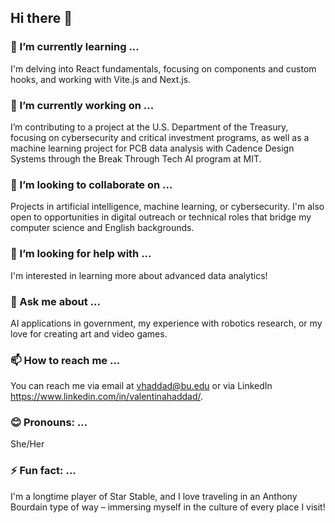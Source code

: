 ## Hi there 👋

### 🌱 I’m currently learning ...
I'm delving into React fundamentals, focusing on components and custom hooks, and working with Vite.js and Next.js.

### 🔭 I’m currently working on ...
I’m contributing to a project at the U.S. Department of the Treasury, focusing on cybersecurity and critical investment programs, as well as a machine learning project for PCB data analysis with Cadence Design Systems through the Break Through Tech AI program at MIT.

### 🤝 I’m looking to collaborate on ...
Projects in artificial intelligence, machine learning, or cybersecurity. I'm also open to opportunities in digital outreach or technical roles that bridge my computer science and English backgrounds.

### 🤔 I’m looking for help with ...
I'm interested in learning more about advanced data analytics!

### 💬 Ask me about ...
AI applications in government, my experience with robotics research, or my love for creating art and video games.

### 📫 How to reach me ...
You can reach me via email at vhaddad@bu.edu or via LinkedIn https://www.linkedin.com/in/valentinahaddad/.

### 😊 Pronouns: ...
She/Her

### ⚡ Fun fact: ...
I'm a longtime player of Star Stable, and I love traveling in an Anthony Bourdain type of way – immersing myself in the culture of every place I visit!
